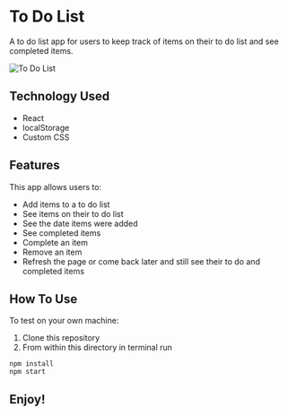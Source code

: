 # To Do List

A to do list app for users to keep track of items on their to do list and see completed items.

![To Do List](https://user-images.githubusercontent.com/8761638/72669990-213bbf80-3a06-11ea-80fd-ad880a82fb0d.png)

## Technology Used

* React
* localStorage
* Custom CSS

## Features

This app allows users to:

* Add items to a to do list
* See items on their to do list
* See the date items were added
* See completed items
* Complete an item
* Remove an item
* Refresh the page or come back later and still see their to do and completed items

## How To Use

To test on your own machine:
1. Clone this repository
2. From within this directory in terminal run
```
npm install
npm start
```

## Enjoy!
